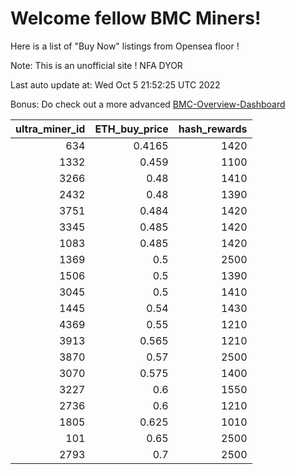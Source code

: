 # Welcome fellow BMC Miners!
Here is a list of "Buy Now" listings from Opensea floor !

Note: This is an unofficial site ! NFA DYOR

Last auto update at: Wed Oct  5 21:52:25 UTC 2022

Bonus: Do check out a more advanced [BMC-Overview-Dashboard](https://dune.com/defifunk/BMC-Overview-Dashboard)


|   ultra_miner_id |   ETH_buy_price |   hash_rewards |
|-----------------:|----------------:|---------------:|
|              634 |          0.4165 |           1420 |
|             1332 |          0.459  |           1100 |
|             3266 |          0.48   |           1410 |
|             2432 |          0.48   |           1390 |
|             3751 |          0.484  |           1420 |
|             3345 |          0.485  |           1420 |
|             1083 |          0.485  |           1420 |
|             1369 |          0.5    |           2500 |
|             1506 |          0.5    |           1390 |
|             3045 |          0.5    |           1410 |
|             1445 |          0.54   |           1430 |
|             4369 |          0.55   |           1210 |
|             3913 |          0.565  |           1210 |
|             3870 |          0.57   |           2500 |
|             3070 |          0.575  |           1400 |
|             3227 |          0.6    |           1550 |
|             2736 |          0.6    |           1210 |
|             1805 |          0.625  |           1010 |
|              101 |          0.65   |           2500 |
|             2793 |          0.7    |           2500 |